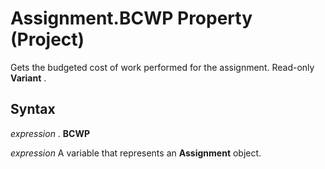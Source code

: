 
# Assignment.BCWP Property (Project)

Gets the budgeted cost of work performed for the assignment. Read-only  **Variant** .


## Syntax

 _expression_ . **BCWP**

 _expression_ A variable that represents an **Assignment** object.

